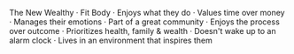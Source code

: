 
The New Wealthy 
· Fit Body 
· Enjoys what they do 
· Values time over money 
· Manages their emotions 
· Part of a great community 
· Enjoys the process over outcome 
· Prioritizes health, family & wealth 
· Doesn't wake up to an alarm clock 
· Lives in an environment that inspires them